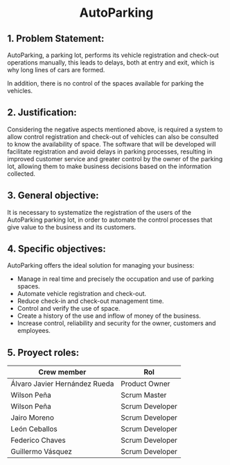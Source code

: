 <h1 align="center">AutoParking</h1>

## 1. Problem Statement:
AutoParking, a parking lot, performs its vehicle registration and check-out operations manually, this leads to delays, both at entry and exit, which is why long lines of cars are formed.

In addition, there is no control of the spaces available for parking the vehicles.

## 2.	Justification:
Considering the negative aspects mentioned above, is required a system to allow control registration and check-out of vehicles can also be consulted to know the availability of space.
The software that will be developed will facilitate registration and avoid delays in parking processes, resulting in improved customer service and greater control by the owner of the parking lot, allowing them to make business decisions based on the information collected. 

## 3.	General objective:
It is necessary to systematize the registration of the users of the AutoParking parking lot, in order to automate the control processes that give value to the business and its customers.

## 4.	Specific objectives:
AutoParking offers the ideal solution for managing your business:
- Manage in real time and precisely the occupation and use of parking spaces.
- Automate vehicle registration and check-out.
- Reduce check-in and check-out management time.
- Control and verify the use of space.
- Create a history of the use and inflow of money of the business.
- Increase control, reliability and security for the owner, customers and employees.

## 5.	Proyect roles:
Crew member    | Rol
-------|---------------
Álvaro Javier Hernández Rueda | Product Owner
Wilson Peña | Scrum Master
Wilson Peña | Scrum Developer
Jairo Moreno | Scrum Developer
León Ceballos | Scrum Developer
Federico Chaves | Scrum Developer
Guillermo Vásquez | Scrum Developer